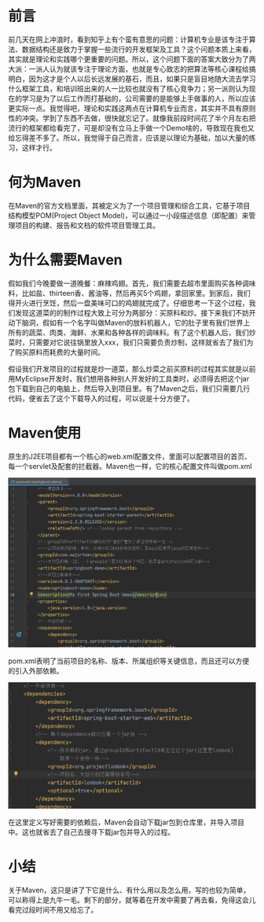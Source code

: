# 前言

​		前几天在网上冲浪时，看到知乎上有个蛮有意思的问题：计算机专业是该专注于算法、数据结构还是致力于掌握一些流行的开发框架及工具？这个问题本质上来看，其实就是理论和实践哪个更重要的问题。所以，这个问题下面的答案大致分为了两大派：一派人认为就该专注于理论方面，也就是专心致志的把算法等核心课程给搞明白，因为这才是个人以后长远发展的基石，而且，如果只是盲目地随大流去学习什么框架工具，和培训班出来的人一比较也就没有了核心竞争力；另一派则认为现在的学习是为了以后工作而打基础的，公司需要的是能够上手做事的人，所以应该更实际一点。我觉得吧，理论和实践这两点在计算机专业而言，其实并不具有原则性的冲突。学到了东西不去做，很快就忘记了。就像我前段时间花了半个月左右把流行的框架都给看完了，可是却没有立马上手做一个Demo啥的，导致现在我也又给忘得差不多了。所以，我觉得于自己而言，应该是以理论为基础，加以大量的练习，这样才行。

# 何为Maven

​		在Maven的官方文档里面，其被定义为了一个项目管理和综合工具，它基于项目结构模型POM(Project Object Model)，可以通过一小段描述信息（即配置）来管理项目的构建、报告和文档的软件项目管理工具。

# 为什么需要Maven

​		假如我们今晚要做一道晚餐：麻辣鸡翅。首先，我们需要去超市里面购买各种调味料，比如盐、thirteen香、酱油等，然后再买5个鸡翅，拿回家里。到家后，我们得开火进行烹饪，然后一盘美味可口的鸡翅就完成了。仔细思考一下这个过程，我们发现这道菜的的制作过程大致上可分为两部分：买原料和炒。接下来我们不妨开动下脑洞，假如有一个名字叫做Maven的放料机器人，它的肚子里有我们世界上所有的蔬菜、肉类、海鲜、水果和各种各样的调味料。有了这个机器人后，我们炒菜时，只需要对它说往锅里放入xxx，我们只需要负责炒制，这样就省去了我们为了购买原料而耗费的大量时间。

​		假设我们开发项目的过程就是炒一道菜，那么炒菜之前买原料的过程其实就是以前用MyEclipse开发时，我们想用各种别人开发好的工具类时，必须得去把这个jar包下载到自己的电脑上，然后导入到项目里。有了Maven之后，我们只需要几行代码，便省去了这个下载导入的过程，可以说是十分方便了。

# Maven使用

​		原生的J2EE项目都有一个核心的web.xml配置文件，里面可以配置项目的首页、每一个servlet及配套的拦截器。Maven也一样，它的核心配置文件叫做pom.xml

![image-20200628153448214](img/再谈HashMap(四)-负载因子/pom.png)

​		pom.xml表明了当前项目的名称、版本、所属组织等关键信息，而且还可以方便的引入外部依赖。

![image-20200628155430880](img/再谈HashMap(四)-负载因子/依赖.png)

​		在这里定义写好需要的依赖后，Maven会自动下载jar包到仓库里，并导入项目中。这也就省去了自己去搜寻下载jar包并导入的过程。

# 小结

​		关于Maven，这只是讲了下它是什么、有什么用以及怎么用，写的也较为简单，可以称得上是九牛一毛。剩下的部分，就等着在开发中需要了再去看，免得这会儿看完过段时间不用又给忘了。